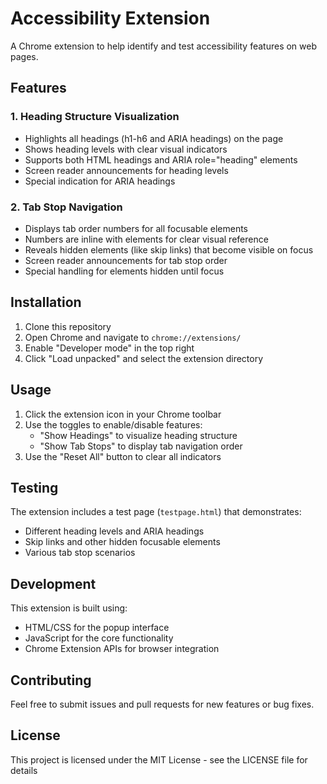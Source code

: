 # Accessibility Extension

A Chrome extension to help identify and test accessibility features on web pages.

## Features

### 1. Heading Structure Visualization
- Highlights all headings (h1-h6 and ARIA headings) on the page
- Shows heading levels with clear visual indicators
- Supports both HTML headings and ARIA role="heading" elements
- Screen reader announcements for heading levels
- Special indication for ARIA headings

### 2. Tab Stop Navigation
- Displays tab order numbers for all focusable elements
- Numbers are inline with elements for clear visual reference
- Reveals hidden elements (like skip links) that become visible on focus
- Screen reader announcements for tab stop order
- Special handling for elements hidden until focus

## Installation

1. Clone this repository
2. Open Chrome and navigate to `chrome://extensions/`
3. Enable "Developer mode" in the top right
4. Click "Load unpacked" and select the extension directory

## Usage

1. Click the extension icon in your Chrome toolbar
2. Use the toggles to enable/disable features:
   - "Show Headings" to visualize heading structure
   - "Show Tab Stops" to display tab navigation order
3. Use the "Reset All" button to clear all indicators

## Testing

The extension includes a test page (`testpage.html`) that demonstrates:
- Different heading levels and ARIA headings
- Skip links and other hidden focusable elements
- Various tab stop scenarios

## Development

This extension is built using:
- HTML/CSS for the popup interface
- JavaScript for the core functionality
- Chrome Extension APIs for browser integration

## Contributing

Feel free to submit issues and pull requests for new features or bug fixes.

## License

This project is licensed under the MIT License - see the LICENSE file for details

